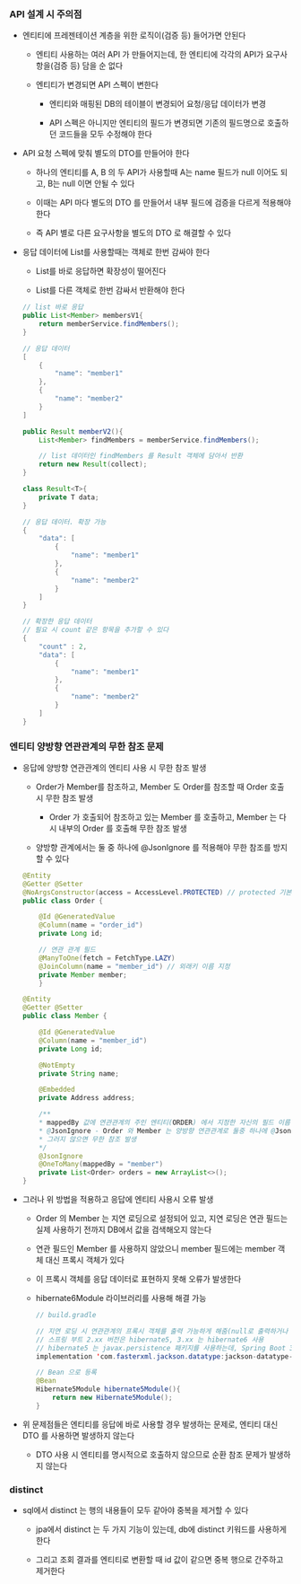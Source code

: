 ### API 설계 시 주의점

* 엔티티에 프레젠테이션 계층을 위한 로직이(검증 등) 들어가면 안된다

    - 엔티티 사용하는 여러 API 가 만들어지는데, 한 엔티티에 각각의 API가 요구사항을(검증 등) 담을 순 없다

    - 엔티티가 변경되면 API 스펙이 변한다

        - 엔티티와 매핑된 DB의 테이블이 변경되어 요청/응답 데이터가 변경

        - API 스펙은 아니지만 엔티티의 필드가 변경되면 기존의 필드명으로 호출하던 코드들을 모두 수정해야 한다


* API 요청 스펙에 맞춰 별도의 DTO를 만들어야 한다

    - 하나의 엔티티를 A, B 의 두 API가 사용할때 A는 name 필드가 null 이어도 되고, B는 null 이면 안될 수 있다

    - 이때는 API 마다 별도의 DTO 를 만들어서 내부 필드에 검증을 다르게 적용해야 한다

    - 즉 API 별로 다른 요구사항을 별도의 DTO 로 해결할 수 있다


* 응답 데이터에 List를 사용할때는 객체로 한번 감싸야 한다

    - List를 바로 응답하면 확장성이 떨어진다

    - List를 다른 객체로 한번 감싸서 반환해야 한다

    ```java
    // list 바로 응답
    public List<Member> membersV1{
        return memberService.findMembers(); 
    }

    // 응답 데이터
    [
        {
            "name": "member1"
        },
        {
            "name": "member2"
        }
    ]
    ```
    ```java
    public Result memberV2(){
        List<Member> findMembers = memberService.findMembers();

        // list 데이터인 findMembers 를 Result 객체에 담아서 반환
        return new Result(collect);
    }

    class Result<T>{
        private T data;
    }

    // 응답 데이터. 확장 가능
    {
        "data": [
            {
                "name": "member1"
            },
            {
                "name": "member2"
            }
        ]
    }

    // 확장한 응답 데이터
    // 필요 시 count 같은 항목을 추가할 수 있다
    {
        "count" : 2,
        "data": [
            {
                "name": "member1"
            },
            {
                "name": "member2"
            }
        ]
    }
    ```

### 엔티티 양방향 연관관계의 무한 참조 문제

* 응답에 양방향 연관관계의 엔티티 사용 시 무한 참조 발생

    - Order가 Member를 참조하고, Member 도 Order를 참조할 때 Order 호출 시 무한 참조 발생

        - Order 가 호출되어 참조하고 있는 Member 를 호출하고, Member 는 다시 내부의 Order 를 호출해 무한 참조 발생

    - 양방향 관계에서는 둘 중 하나에 @JsonIgnore 를 적용해야 무한 참조를 방지할 수 있다

    ```java
    @Entity
    @Getter @Setter
    @NoArgsConstructor(access = AccessLevel.PROTECTED) // protected 기본 생성자 생성
    public class Order {

        @Id @GeneratedValue
        @Column(name = "order_id")
        private Long id;

        // 연관 관계 필드
        @ManyToOne(fetch = FetchType.LAZY)
        @JoinColumn(name = "member_id") // 외래키 이름 지정
        private Member member;
        }
    ```
    ```java
    @Entity
    @Getter @Setter
    public class Member {

        @Id @GeneratedValue
        @Column(name = "member_id")
        private Long id;

        @NotEmpty
        private String name;

        @Embedded
        private Address address;

        /**
        * mappedBy 값에 연관관계의 주인 엔티티(ORDER) 에서 지정한 자신의 필드 이름 지정
        * @JsonIgnore - Order 와 Member 는 양방향 연관관계로 둘중 하나에 @JsonIgnore 사용해야 한다
        * 그러지 않으면 무한 참조 발생
        */
        @JsonIgnore
        @OneToMany(mappedBy = "member")
        private List<Order> orders = new ArrayList<>();
    }
    ```

* 그러나 위 방법을 적용하고 응답에 엔티티 사용시 오류 발생

    - Order 의 Member 는 지연 로딩으로 설정되어 있고, 지연 로딩은 연관 필드는 실제 사용하기 전까지 DB에서 값을 검색해오지 않는다
    
    - 연관 필드인 Member 를 사용하지 않았으니 member 필드에는 member 객체 대신 프록시 객체가 있다

    - 이 프록시 객체를 응답 데이터로 표현하지 못해 오류가 발생한다

    - hibernate6Module 라이브러리를 사용해 해결 가능

        ```java
        // build.gradle

        // 지연 로딩 시 연관관계의 프록시 객체를 출력 가능하게 해줌(null로 출력하거나 설정에 따라 연관관계 데이터를 검색해서 가져옴)
        // 스프링 부트 2.xx 버전은 hibernate5, 3.xx 는 hibernate6 사용
        // hibernate5 는 javax.persistence 패키지를 사용하는데, Spring Boot 3.x 이상부터는 jakarta.persistence를 사용해서 NoClassDefFoundError 발생
        implementation 'com.fasterxml.jackson.datatype:jackson-datatype-hibernate6'
        ```
        ```java
        // Bean 으로 등록
        @Bean
        Hibernate5Module hibernate5Module(){
            return new Hibernate5Module();
        }
        ```

* 위 문제점들은 엔티티를 응답에 바로 사용할 경우 발생하는 문제로, 엔티티 대신 DTO 를 사용하면 발생하지 않는다

    - DTO 사용 시 엔티티를 명시적으로 호출하지 않으므로 순환 참조 문제가 발생하지 않는다

### distinct

* sql에서 distinct 는 행의 내용들이 모두 같아야 중복을 제거할 수 있다

    - jpa에서 distinct 는 두 가지 기능이 있는데, db에 distinct 키워드를 사용하게 한다
    
    - 그리고 조회 결과를 엔티티로 변환할 때 id 값이 같으면 중복 행으로 간주하고 제거한다
